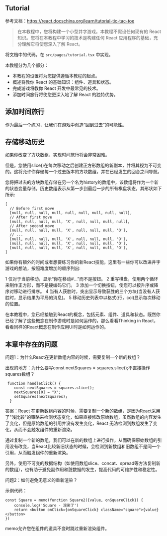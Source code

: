 ## Tutorial

参考文档：https://react.docschina.org/learn/tutorial-tic-tac-toe

> 在本教程中，您将构建一个小型井字游戏。本教程不假设任何现有的 React 知识。您将在本教程中学习的技术是构建任何 React 应用程序的基础，充分理解它将使您深入了解 React。

将文档中的代码，在 `src/pages/tutorial.tsx` 中实现。

本教程分为几个部分：

- 本教程的设置将为您提供遵循本教程的起点。
- 概述将教你 React 的基础知识：组件、道具和状态。
- 完成游戏将教你 React 开发中最常见的技术。
- 添加时间旅行将使您更深入地了解 React 的独特优势。

## 添加时间旅行

作为最后一个练习，让我们在游戏中创造“回到过去”的可能性。

## 存储移动历史

如果你改变了方块数组，实现时间旅行将会非常困难。

但是，您使用slice()在每次移动之后创建正方形数组的新副本，并将其视为不可变的。这将允许你存储每一个过去版本的方块数组，并在已经发生的回合之间导航。

您将把过去的方块数组存储在另一个名为history的数组中，该数组将作为一个新的状态变量存储。历史数组表示从第一步到最后一步的所有棋盘状态，其形状如下所示:

```
[
  // Before first move
  [null, null, null, null, null, null, null, null, null],
  // After first move
  [null, null, null, null, 'X', null, null, null, null],
  // After second move
  [null, null, null, null, 'X', null, null, null, 'O'],
  // ...
  [null, null, null, null, 'X', null, null, null, 'O'],
  [null, null, null, null, 'X', null, null, null, 'O'],
  [null, null, null, null, 'X', null, null, null, 'O'],
]
```

如果你有额外的时间或者想要练习你的新React技能，这里有一些你可以改进井字游戏的想法，按照难度增加的顺序列出:

1 仅对于当前移动，显示“你在移动#…”而不是按钮。
2 重写棋盘，使用两个循环来制作正方形，而不是硬编码它们。
3 添加一个切换按钮，使您可以按升序或降序对移动进行排序。
4 当有人获胜时，突出显示导致获胜的三个方块(当没有人获胜时，显示结果为平局的消息)。
5 移动历史列表中以格式(行，col)显示每次移动的位置。

在本教程中，您已经接触到React的概念，包括元素、组件、道具和状态。既然你已经了解了这些概念在制作游戏时是如何运作的，那么看看Thinking in React，看看同样的React概念在制作应用UI时是如何运作的。

## 本章中存在的问题

问题1：为什么React在更新数组内容的时候，需要复制一个新的数组？

出现的地方：为什么要写const nextSquares = squares.slice();不直接操作squares数组？

```
 function handleClick() {
    const nextSquares = squares.slice();
    nextSquares[0] = "X";
    setSquares(nextSquares);
  }
```

答案：React 在更新数组内容的时候，需要复制一个新的数组，是因为React采用了"浅比较"的策略来检测状态变化，如果直接修改原始数组，虽然数组的内容发生了变化，但是原始数组的引用并没有发生变化，React 无法检测到数组发生了变化，从而不会触发组件的重新渲染。

通过复制一个新的数组，我们可以在新的数组上进行操作，从而确保原始数组的引用没有改变，当React比较新旧状态的时候，会检测到新数组和旧数组不是同一个引用，从而触发组件的重新渲染。

另外，使用不可变的数据结构（如使用数组slice、concat、spread等方法复制新的数组），也有助于避免副作用和脏数据的发生，提高代码的可维护性和稳定性。

问题2：如何避免无意义的重新渲染？

示例代码：

```
const Square = memo(function Square2({value, onSquareClick}) {
    console.log('Square - 渲染了')
    return <button onClick={onSquareClick} className="square">{value}</button>
})
```

memo允许您在组件的道具不变时跳过重新渲染组件。